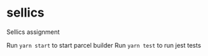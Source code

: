# sellics
Sellics assignment

Run `yarn start` to start parcel builder
Run `yarn test` to run jest tests
